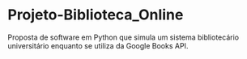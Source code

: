 # Projeto-Biblioteca_Online
Proposta de software em Python que simula um sistema bibliotecário universitário enquanto se utiliza da Google Books API. 
